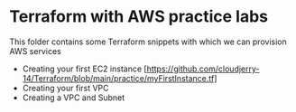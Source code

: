 
# Terraform with AWS practice labs 

This folder contains some Terraform snippets with which we can provision AWS services 

- Creating your first EC2 instance [https://github.com/cloudjerry-14/Terraform/blob/main/practice/myFirstInstance.tf]
- Creating your first VPC
- Creating a VPC and Subnet